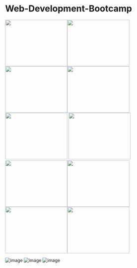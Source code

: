 # Web-Development-Bootcamp
[<img src="https://srv2.imgonline.com.ua/result_img/imgonline-com-ua-cut-image-K0LzppeQLiniCxNl/image_part_001.jpg" height="150px" width="200px">](https://github.com/NishitaErvantikar9/Web-Development-Bootcamp/tree/main/HTML)[<img src="https://srv2.imgonline.com.ua/result_img/imgonline-com-ua-cut-image-K0LzppeQLiniCxNl/image_part_002.jpg" height="150px" width="200px">](https://github.com/NishitaErvantikar9/Web-Development-Bootcamp/tree/main/HTML)[<img src="https://srv2.imgonline.com.ua/result_img/imgonline-com-ua-cut-image-K0LzppeQLiniCxNl/image_part_003.jpg" height="150px" width="200px">](https://github.com/NishitaErvantikar9/Web-Development-Bootcamp/tree/main/HTML)[<img src="https://srv2.imgonline.com.ua/result_img/imgonline-com-ua-cut-image-K0LzppeQLiniCxNl/image_part_004.jpg" height="150px" width="200px">](https://github.com/NishitaErvantikar9/Web-Development-Bootcamp/tree/main/HTML)[<img src="https://srv2.imgonline.com.ua/result_img/imgonline-com-ua-cut-image-K0LzppeQLiniCxNl/image_part_005.jpg" height="150px" width="200px">](https://github.com/NishitaErvantikar9/Web-Development-Bootcamp/tree/main/HTML)
[<img src="https://srv2.imgonline.com.ua/result_img/imgonline-com-ua-cut-image-K0LzppeQLiniCxNl/image_part_006.jpg" height="150px" width="200px">](https://github.com/NishitaErvantikar9/Web-Development-Bootcamp/tree/main/HTML)[<img src="https://srv2.imgonline.com.ua/result_img/imgonline-com-ua-cut-image-K0LzppeQLiniCxNl/image_part_007.jpg" height="150px" width="200px">](https://github.com/NishitaErvantikar9/Web-Development-Bootcamp/tree/main/HTML)[<img src="https://srv2.imgonline.com.ua/result_img/imgonline-com-ua-cut-image-K0LzppeQLiniCxNl/image_part_008.jpg" height="150px" width="200px">](https://github.com/NishitaErvantikar9/Web-Development-Bootcamp/tree/main/HTML)[<img src="https://srv2.imgonline.com.ua/result_img/imgonline-com-ua-cut-image-K0LzppeQLiniCxNl/image_part_009.jpg" height="150px" width="200px">](https://github.com/NishitaErvantikar9/Web-Development-Bootcamp/tree/main/HTML)[<img src="https://srv2.imgonline.com.ua/result_img/imgonline-com-ua-cut-image-K0LzppeQLiniCxNl/image_part_010.jpg" height="150px" width="200px">](https://github.com/NishitaErvantikar9/Web-Development-Bootcamp/tree/main/HTML)




![image](https://user-images.githubusercontent.com/120945994/216255132-ed232098-a517-4497-88be-5fe6d9f25e00.png)
![image](https://user-images.githubusercontent.com/120945994/216825655-b8c206f8-4cfb-4161-88f6-c5d66893583e.png)
![image](https://user-images.githubusercontent.com/120945994/216825749-e2dd55ab-23ff-4c73-9f9e-e94fd09b440a.png)

